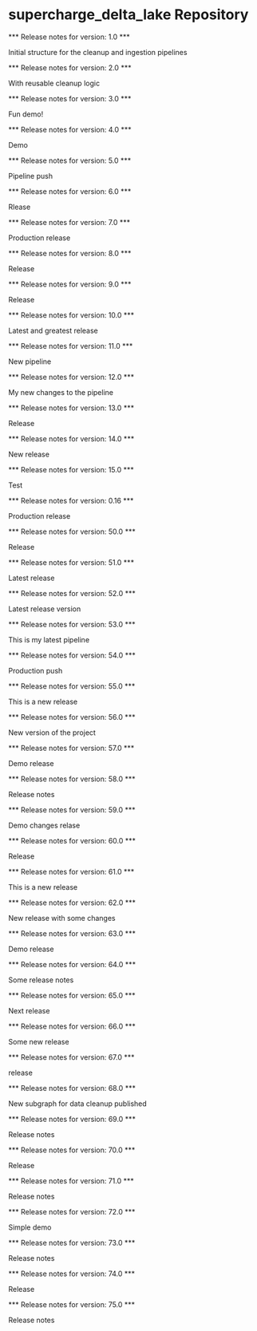 # supercharge_delta_lake Repository

*** Release notes for version: 1.0 ***

Initial structure for the cleanup and ingestion pipelines

*** Release notes for version: 2.0 ***

With reusable cleanup logic

*** Release notes for version: 3.0 ***

Fun demo!

*** Release notes for version: 4.0 ***

Demo

*** Release notes for version: 5.0 ***

Pipeline push

*** Release notes for version: 6.0 ***

Rlease

*** Release notes for version: 7.0 ***

Production release

*** Release notes for version: 8.0 ***

Release

*** Release notes for version: 9.0 ***

Release 

*** Release notes for version: 10.0 ***

Latest and greatest release

*** Release notes for version: 11.0 ***

New pipeline

*** Release notes for version: 12.0 ***

My new changes to the pipeline

*** Release notes for version: 13.0 ***

Release

*** Release notes for version: 14.0 ***

New release

*** Release notes for version: 15.0 ***

Test

*** Release notes for version: 0.16 ***

Production release

*** Release notes for version: 50.0 ***

Release

*** Release notes for version: 51.0 ***

Latest release

*** Release notes for version: 52.0 ***

Latest release version

*** Release notes for version: 53.0 ***

This is my latest pipeline

*** Release notes for version: 54.0 ***

Production push

*** Release notes for version: 55.0 ***

This is a new release

*** Release notes for version: 56.0 ***

New version of the project

*** Release notes for version: 57.0 ***

Demo release

*** Release notes for version: 58.0 ***

Release notes

*** Release notes for version: 59.0 ***

Demo changes relase

*** Release notes for version: 60.0 ***

Release

*** Release notes for version: 61.0 ***

This is a new release

*** Release notes for version: 62.0 ***

New release with some changes

*** Release notes for version: 63.0 ***

Demo release 

*** Release notes for version: 64.0 ***

Some release notes

*** Release notes for version: 65.0 ***

Next release

*** Release notes for version: 66.0 ***

Some new release

*** Release notes for version: 67.0 ***

release

*** Release notes for version: 68.0 ***

New subgraph for data cleanup published

*** Release notes for version: 69.0 ***

Release notes

*** Release notes for version: 70.0 ***

Release

*** Release notes for version: 71.0 ***

Release notes

*** Release notes for version: 72.0 ***

Simple demo

*** Release notes for version: 73.0 ***

Release notes

*** Release notes for version: 74.0 ***

Release

*** Release notes for version: 75.0 ***

Release notes